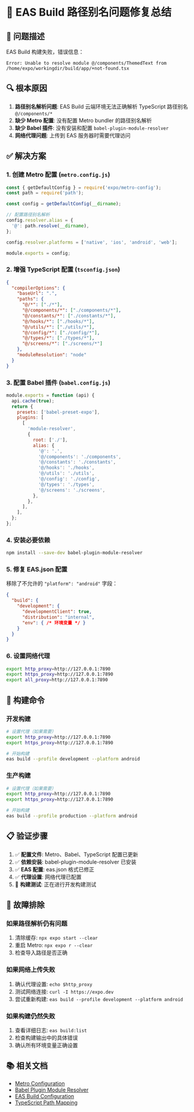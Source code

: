 # 🔧 EAS Build 路径别名问题修复总结

## 🐛 问题描述

EAS Build 构建失败，错误信息：
```
Error: Unable to resolve module @/components/ThemedText from /home/expo/workingdir/build/app/+not-found.tsx
```

## 🔍 根本原因

1. **路径别名解析问题**: EAS Build 云端环境无法正确解析 TypeScript 路径别名 `@/components/*`
2. **缺少 Metro 配置**: 没有配置 Metro bundler 的路径别名解析
3. **缺少 Babel 插件**: 没有安装和配置 `babel-plugin-module-resolver`
4. **网络代理问题**: 上传到 EAS 服务器时需要代理访问

## ✅ 解决方案

### 1. 创建 Metro 配置 (`metro.config.js`)
```javascript
const { getDefaultConfig } = require('expo/metro-config');
const path = require('path');

const config = getDefaultConfig(__dirname);

// 配置路径别名解析
config.resolver.alias = {
  '@': path.resolve(__dirname),
};

config.resolver.platforms = ['native', 'ios', 'android', 'web'];

module.exports = config;
```

### 2. 增强 TypeScript 配置 (`tsconfig.json`)
```json
{
  "compilerOptions": {
    "baseUrl": ".",
    "paths": {
      "@/*": ["./*"],
      "@/components/*": ["./components/*"],
      "@/constants/*": ["./constants/*"],
      "@/hooks/*": ["./hooks/*"],
      "@/utils/*": ["./utils/*"],
      "@/config/*": ["./config/*"],
      "@/types/*": ["./types/*"],
      "@/screens/*": ["./screens/*"]
    },
    "moduleResolution": "node"
  }
}
```

### 3. 配置 Babel 插件 (`babel.config.js`)
```javascript
module.exports = function (api) {
  api.cache(true);
  return {
    presets: ['babel-preset-expo'],
    plugins: [
      [
        'module-resolver',
        {
          root: ['./'],
          alias: {
            '@': '.',
            '@/components': './components',
            '@/constants': './constants',
            '@/hooks': './hooks',
            '@/utils': './utils',
            '@/config': './config',
            '@/types': './types',
            '@/screens': './screens',
          },
        },
      ],
    ],
  };
};
```

### 4. 安装必要依赖
```bash
npm install --save-dev babel-plugin-module-resolver
```

### 5. 修复 EAS.json 配置
移除了不允许的 `"platform": "android"` 字段：
```json
{
  "build": {
    "development": {
      "developmentClient": true,
      "distribution": "internal",
      "env": { /* 环境变量 */ }
    }
  }
}
```

### 6. 设置网络代理
```bash
export http_proxy=http://127.0.0.1:7890
export https_proxy=http://127.0.0.1:7890
export all_proxy=http://127.0.0.1:7890
```

## 🚀 构建命令

### 开发构建
```bash
# 设置代理（如果需要）
export http_proxy=http://127.0.0.1:7890
export https_proxy=http://127.0.0.1:7890

# 开始构建
eas build --profile development --platform android
```

### 生产构建
```bash
# 设置代理（如果需要）
export http_proxy=http://127.0.0.1:7890
export https_proxy=http://127.0.0.1:7890

# 开始构建
eas build --profile production --platform android
```

## 📋 验证步骤

1. ✅ **配置文件**: Metro、Babel、TypeScript 配置已更新
2. ✅ **依赖安装**: babel-plugin-module-resolver 已安装
3. ✅ **EAS 配置**: eas.json 格式已修正
4. ✅ **代理设置**: 网络代理已配置
5. 🔄 **构建测试**: 正在进行开发构建测试

## 🔧 故障排除

### 如果路径解析仍有问题
1. 清除缓存: `npx expo start --clear`
2. 重启 Metro: `npx expo r --clear`
3. 检查导入路径是否正确

### 如果网络上传失败
1. 确认代理设置: `echo $http_proxy`
2. 测试网络连接: `curl -I https://expo.dev`
3. 尝试重新构建: `eas build --profile development --platform android`

### 如果构建仍然失败
1. 查看详细日志: `eas build:list`
2. 检查构建输出中的具体错误
3. 确认所有环境变量正确设置

## 📚 相关文档

- [Metro Configuration](https://docs.expo.dev/guides/customizing-metro/)
- [Babel Plugin Module Resolver](https://github.com/tleunen/babel-plugin-module-resolver)
- [EAS Build Configuration](https://docs.expo.dev/build/eas-json/)
- [TypeScript Path Mapping](https://www.typescriptlang.org/docs/handbook/module-resolution.html#path-mapping)
